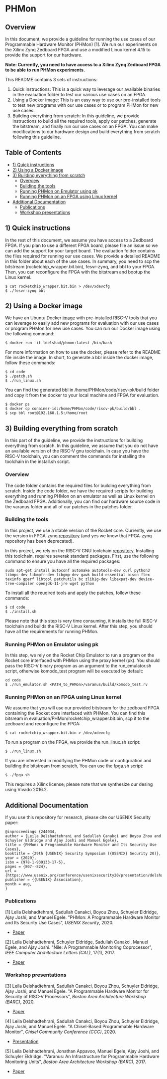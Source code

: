# PHMon
## Overview
In this document, we provide a guideline for running the use cases of our Programmable Hardware
Monitor (PHMon) [1]. We run our experiments on the Xilinx Zynq Zedboard FPGA and use a modified Linux
kernel 4.15 to provide the support for our hardware.

**Note: Currently, you need to have access to a Xilinx Zynq Zedboard FPGA to be able to run PHMon experiments.**

This README contains 3 sets of instructions:

1. Quick instructions: This is a quick way to leverage our available binaries in the evaluation folder
to test our various use cases on an FPGA.
1. Using a Docker image: This is an easy way to use our pre-installed tools to test new programs with our
use cases or to program PHMon for new use cases.
1. Building everything from scratch: In this guideline, we provide instructions to build all the required
tools, apply our patches, generate the bitstream, and finally run our use cases on an FPGA. You can make
modifications to our hardware design and build everything from scratch following this guideline.

## <a name="toc"></a> Table of Contents
- [1) Quick instructions](#quick)
- [2) Using a Docker image](#docker)
- [3) Building everything from scratch](#build)
  - [Overview](#overview)
  - [Building the tools](#tools)
  - [Running PHMon on Emulator using pk](#emulator)
  - [Running PHMon on an FPGA using Linux kernel](#fpga)
- [Additional Documentation](#additional)
  - [Publications](#publications)
  - [Workshop presentations](#workshops)

## <a name="quick"></a> 1) Quick instructions
In the rest of this document, we assume you have access to a Zedboard FPGA.
If you plan to use a different FPGA board, please file an issue so we can add the support for your
target board.
The evaluation folder contains the files required for running our use cases.
We provide a detailed README in this folder about each of the use cases.
In summary, you need to scp the bitstream (rocketchip_wrapper.bit.bin), fesvr-zynq, and bbl to your
FPGA.
Then, you can reconfigure the FPGA with the bitstream and bootup the Linux kernel.
```
$ cat rocketchip_wrapper.bit.bin > /dev/xdevcfg 
$ ./fesvr-zynq bbl
```

## <a name="docker"></a> 2) Using a Docker image
We have an Ubuntu Docker [image](https://hub.docker.com/r/ldelshad/phmon) with pre-installed RISC-V
tools that you can leverage to easily add new programs for evaluation with our use cases or program
PHMon for new use cases.
You can run our Docker image using the following command:
```
$ docker run -it ldelshad/phmon:latest /bin/bash
```
For more information on how to use the docker, please refer to the README file inside the image.
In short, to generate a bbl inside the docker image, follow these commands:
```
$ cd code
$ ./patch.sh
$ ./run_linux.sh
```
You can find the generated bbl in /home/PHMon/code/riscv-pk/build folder and copy it from the docker
to your local machine and FPGA for evaluation.
```
$ docker ps
$ docker cp conainer-id:/home/PHMon/code/riscv-pk/build/bbl .
$ scp bbl root@192.168.1.5:/home/root
```

## <a name="build"></a> 3) Building everything from scratch
In this part of the guideline, we provide the instructions for building everything from scratch.
In this guideline, we assume that you do not have an available version of the RISC-V gnu toolchain.
In case you have the RISC-V toolchain, you can comment the commands for installing the toolchain in
the install.sh script.

### <a name="overview"></a> Overview
The code folder contains the required files for building everything from scratch.
Inside the code folder, we have the required scripts for building everything and running PHMon on
an emulator as well as Linux kernel on the Zedboard FPGA.
Additionally, you can find our hardware source code in the varanus folder and all of our patches in the 
patches folder.

### <a name="tools"></a> Building the tools
In this project, we use a stable version of the Rocket core.
Currently, we use the version in FPGA-zynq [repository](https://github.com/ucb-bar/fpga-zynq)
(and yes we know that FPGA-zynq repository has been deprecated).

In this project, we rely on the RISC-V GNU toolchain [repository](https://github.com/riscv/riscv-gnu-toolchain).
Installing this toolchain, requires severak standard packages.
First, use the following command to ensure you have all the required packages:
```
sudo apt-get install autoconf automake autotools-dev curl python3 libmpc-dev libmpfr-dev libgmp-dev gawk build-essential bison flex texinfo gperf libtool patchutils bc zlib1g-dev libexpat-dev device-tree-compiler openjdk-11-jre wget python
```

To install all the reuqired tools and apply the patches, follow these commands:

```
$ cd code
$ ./install.sh
```
Please note that this step is very time consuming, it installs the full RISC-V toolchain and builds the
RISC-V Linux kernel.
After this step, you should have all the requirements for running PHMon.

### <a name="emulator"></a> Running PHMon on Emulator using pk
In this step, we rely on the Rocket Chip Emulator to run a program on the Rocket core interfaced with PHMon
using the proxy kernel (pk).
You should pass the RISC-V binary program as an argument to the run_emulator.sh script, otherwise komodo_test
program will be executed by default:
```
cd code
$ ./run_emulator.sh <PATH_to_PHMon>/varanus/build/komodo_test.rv
```

### <a name="fpga"></a> Running PHMon on an FPGA using Linux kernel
We assume that you will use our provided bitstream for the zedboard FPGA containing the Rocket core interfaced
with PHMon.
You can find this bitsream in evaluation/PHMon/rocketchip_wrapper.bit.bin, scp it to the zedboard and reconfigure
the FPGA:
```
$ cat rocketchip_wrapper.bit.bin > /dev/xdevcfg 
```

To run a program on the FPGA, we provide the run_linux.sh script:
```
$ ./run_linux.sh
```

If you are interested in modifying the PHMon code or configuration and building the bitstream from scratch,
You can use the fpga.sh script:
```
$ ./fpga.sh
```
This requires a Xilinx license; please note that we synthesize our desing using Vivado 2016.2.

## <a name="additional"></a> Additional Documentation
If you use this repository for research, please cite our USENIX Security paper:
```
@inproceedings {244034,
author = {Leila Delshadtehrani and Sadullah Canakci and Boyou Zhou and Schuyler Eldridge and Ajay Joshi and Manuel Egele},
title = {PHMon: A Programmable Hardware Monitor and Its Security Use Cases},
booktitle = {29th {USENIX} Security Symposium ({USENIX} Security 20)},
year = {2020},
isbn = {978-1-939133-17-5},
pages = {807--824},
url = {https://www.usenix.org/conference/usenixsecurity20/presentation/delshadtehrani},
publisher = {{USENIX} Association},
month = aug,
}
```

### <a name="publications"></a> Publications
[1] Leila Delshadtehrani, Sadullah Canakci, Boyou Zhou, Schuyler Eldridge, Ajay Joshi, and Manuel
  Egele. "PHMon: A Programmable Hardware Monitor and Its Security Use Cases", *USENIX
  Security*, 2020.
  * [Paper](https://www.usenix.org/system/files/sec20spring_delshadtehrani_prepub.pdf)

[2] Leila Delshadtehrani, Schuyler Eldridge, Sadullah Canakci, Manuel Egele, and Ajay Joshi. 
  "Nile: A Programmable Monitoring Coprocessor", *IEEE Computer Architecture Letters (CAL)*, 17(1), 2017.
  * [Paper](http://people.bu.edu/joshi/files/hw-monitors-cal-2017.pdf)

### <a name="workshops"></a> Workshop presentations
[3] Leila Delshadtehrani, Sadullah Canakci, Boyou Zhou, Schuyler Eldridge, Ajay Joshi, and Manuel
  Egele. "A Programmable Hardware Monitor for Security of RISC-V Processors", *Boston Area Architecture
  Workshop (BARC)*, 2020.
  * [Paper](http://people.bu.edu/joshi/files/PHMon-barc-2020.pdf)

[4] Leila Delshadtehrani, Sadullah Canakci, Boyou Zhou, Schuyler Eldridge, Ajay Joshi, and Manuel
  Egele. "A Chisel-Based Programmable Hardware Monitor", *Chisel Community Conference (CCC)*, 2020.
  * [Presentation](https://youtu.be/IaVtwqW00Uk)

[5]  Leila Delshadtehrani, Jonathan Appavoo, Manuel Egele, Ajay Joshi, and Schuyler Eldridge.
"Varanus: An Infrastructure for Programmable Hardware Monitoring Units", *Boston Area Architecture
  Workshop (BARC)*, 2017.
  * [Paper](https://megele.io/varanus-barc2017.pdf)

